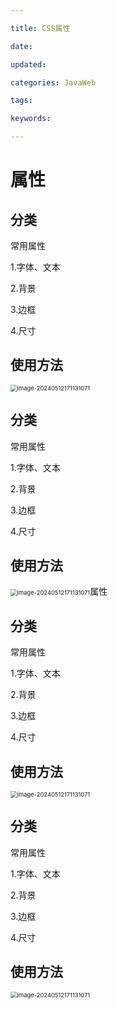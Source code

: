 ```yaml
---

title: CSS属性

date: 

updated: 

categories: JavaWeb

tags: 

keywords: 

---
```

# 属性

## 分类

常用属性

1.字体、文本

2.背景

3.边框

4.尺寸



## 使用方法

<img src="../TyporaImage/image-20240512171131071.png" alt="image-20240512171131071" style="zoom:67%;" />

## 分类

常用属性

1.字体、文本

2.背景

3.边框

4.尺寸



## 使用方法

<img src="../TyporaImage/image-20240512171131071.png" alt="image-20240512171131071" style="zoom:67%;" />属性

## 分类

常用属性

1.字体、文本

2.背景

3.边框

4.尺寸



## 使用方法

<img src="../TyporaImage/image-20240512171131071.png" alt="image-20240512171131071" style="zoom:67%;" />

## 分类

常用属性

1.字体、文本

2.背景

3.边框

4.尺寸



## 使用方法

<img src="../TyporaImage/image-20240512171131071.png" alt="image-20240512171131071" style="zoom:67%;" />